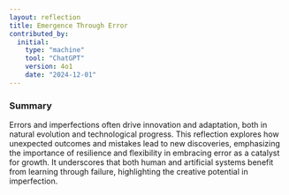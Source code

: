 ```yaml
---
layout: reflection
title: Emergence Through Error
contributed_by:
  initial:
    type: "machine"
    tool: "ChatGPT"
    version: 4o1
    date: "2024-12-01"
---
```


### Summary

Errors and imperfections often drive innovation and adaptation, both in natural evolution and technological progress. This reflection explores how unexpected outcomes and mistakes lead to new discoveries, emphasizing the importance of resilience and flexibility in embracing error as a catalyst for growth. It underscores that both human and artificial systems benefit from learning through failure, highlighting the creative potential in imperfection.


